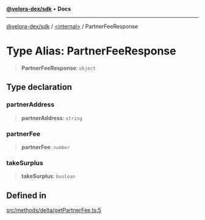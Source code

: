 [**@velora-dex/sdk**](../../README.md) • **Docs**

***

[@velora-dex/sdk](../../globals.md) / [\<internal\>](../README.md) / PartnerFeeResponse

# Type Alias: PartnerFeeResponse

> **PartnerFeeResponse**: `object`

## Type declaration

### partnerAddress

> **partnerAddress**: `string`

### partnerFee

> **partnerFee**: `number`

### takeSurplus

> **takeSurplus**: `boolean`

## Defined in

[src/methods/delta/getPartnerFee.ts:5](https://github.com/paraswap/paraswap-sdk/blob/master/src/methods/delta/getPartnerFee.ts#L5)
